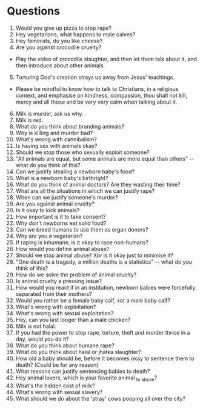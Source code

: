# Questions

1. Would you give up pizza to stop rape?
2. Hey vegetarians, what happens to male calves?
3. Hey feminists, do you like cheese?
4. Are you against crocodile cruelty?
  + Play the video of crocodile slaughter, and then let them talk about it, and then introduce about other animals.
5. Torturing God's creation strays us away from Jesus' teachings.
  + Please be mindful to know how to talk to Christians, in a religious context, and emphasise on kindness, compassion, thou shall not kill, mercy and all those and be very very calm when talking about it.
6. Milk is murder, ask us why.
7. Milk is red.
8. What do you think about branding animals?
9. Why is killing and murder bad?
10. What's wrong with cannibalism?
11. Is having sex with animals okay?
12. Should we stop those who sexually exploit someone?
13. "All animals are equal, but some animals are more equal than others" -- what do you think of this?
14. Can we justify stealing a newborn baby's food?
15. What is a newborn baby's birthright?
16. What do you think of animal doctors?  Are they wasting their time?
17. What are all the situations in which we can justify rape?
18. When can we justify someone's murder?
19. Are you against animal cruelty?
20. Is it okay to kick animals?
21. How important is it to take consent?
22. Why don't newborns eat solid food?
23. Can we breed humans to use them as organ donors?
24. Why are you a vegetarian?
25. If raping is inhumane, is it okay to rape non-humans?
26. How would you define animal abuse?
27. Should we stop animal abuse?  Xor is it okay just to minimise it?
28. "One death is a tragedy, a million deaths is a statistics" -- what do you think of this?
29. How do we solve the problem of animal cruelty?
30. Is animal cruelty a pressing issue?
31. How would you react if in an institution, newborn babies were forcefully separated from their mothers?
32. Would you rather be a female baby calf, xor a male baby calf?
33. What's wrong with exploitation?
34. What's wrong with sexual exploitation?
35. Hey, can you last longer than a male chicken?
36. Milk is not halal.
37. If you had the power to stop rape, torture, theft and murder thrice in a day, would you do it?
38. What do you think about humane rape?
39. What do you think about halal or jhatka slaughter?
40. How old a baby should be, before it becomes okay to sentence them to death?  (Could be for any reason)
41. What reasons can justify sentencing babies to death?
42. Hey animal lovers, which is your favorite animal <sub>to abuse</sub>?
43. What's the hidden cost of milk?
44. What's wrong with sexual slavery?
45. What should we do about the 'stray' cows pooping all over the city?
